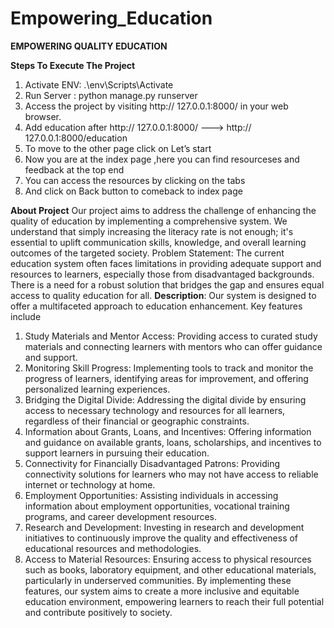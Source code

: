 # Empowering_Education


**EMPOWERING QUALITY EDUCATION**


**Steps To Execute The Project**
1.	Activate ENV: .\env\Scripts\Activate
2.	Run Server : python manage.py runserver
3.	Access the project by visiting http:// 127.0.0.1:8000/ in your web browser.
4.	Add education after http:// 127.0.0.1:8000/ ---> http:// 127.0.0.1:8000/education
5.	To move to the other page click on Let’s start 
6.	Now you are at the index page ,here you can find resourceses and feedback at the top end
7.	You can access the resources by clicking on the tabs 
8.	And click on Back button to comeback to index page

**About Project**
Our project aims to address the challenge of enhancing the quality of education by implementing a comprehensive system. We understand that simply increasing the literacy rate is not enough; it's essential to uplift communication skills, knowledge, and overall learning outcomes of the targeted society.
Problem Statement:
The current education system often faces limitations in providing adequate support and resources to learners, especially those from disadvantaged backgrounds. There is a need for a robust solution that bridges the gap and ensures equal access to quality education for all.
**Description**:
Our system is designed to offer a multifaceted approach to education enhancement. Key features include
1.	Study Materials and Mentor Access: Providing access to curated study materials and connecting learners with mentors who can offer guidance and support.
2.	Monitoring Skill Progress: Implementing tools to track and monitor the progress of learners, identifying areas for improvement, and offering personalized learning experiences.
3.	Bridging the Digital Divide: Addressing the digital divide by ensuring access to necessary technology and resources for all learners, regardless of their financial or geographic constraints.
4.	Information about Grants, Loans, and Incentives: Offering information and guidance on available grants, loans, scholarships, and incentives to support learners in pursuing their education.
5.	Connectivity for Financially Disadvantaged Patrons: Providing connectivity solutions for learners who may not have access to reliable internet or technology at home.
6.	Employment Opportunities: Assisting individuals in accessing information about employment opportunities, vocational training programs, and career development resources.
7.	Research and Development: Investing in research and development initiatives to continuously improve the quality and effectiveness of educational resources and methodologies.
8.	Access to Material Resources: Ensuring access to physical resources such as books, laboratory equipment, and other educational materials, particularly in underserved communities.
By implementing these features, our system aims to create a more inclusive and equitable education environment, empowering learners to reach their full potential and contribute positively to society.


